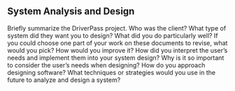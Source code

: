 ## System Analysis and Design ##

Briefly summarize the DriverPass project. Who was the client? What type of system did they want you to design?
What did you do particularly well?
If you could choose one part of your work on these documents to revise, what would you pick? How would you improve it?
How did you interpret the user’s needs and implement them into your system design? Why is it so important to consider the user’s needs when designing?
How do you approach designing software? What techniques or strategies would you use in the future to analyze and design a system?
